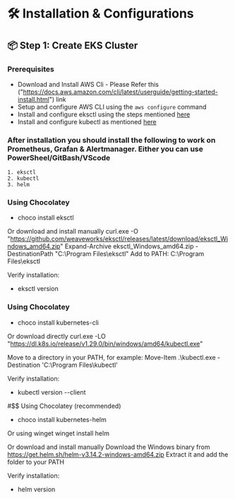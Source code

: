 # 🛠️  Installation & Configurations
## 📦 Step 1: Create EKS Cluster

### Prerequisites
- Download and Install AWS Cli - Please Refer this ("https://docs.aws.amazon.com/cli/latest/userguide/getting-started-install.html") link
- Setup and configure AWS CLI using the `aws configure` command
- Install and configure eksctl using the steps mentioned [here]("https://eksctl.io/installation/")
- Install and configure kubectl as mentioned [here]("https://kubernetes.io/docs/tasks/tools/")
### After installation you should install the following to work on Prometheus, Grafan & Alertmanager. Either you can use PowerSheel/GitBash/VScode
    1. eksctl
    2. kubectl
    3. helm
### Using Chocolatey
- choco install eksctl

Or download and install manually
curl.exe -O "https://github.com/weaveworks/eksctl/releases/latest/download/eksctl_Windows_amd64.zip"
Expand-Archive eksctl_Windows_amd64.zip -DestinationPath "C:\Program Files\eksctl"
Add to PATH: C:\Program Files\eksctl

Verify installation:
- eksctl version

### Using Chocolatey
- choco install kubernetes-cli

Or download directly
curl.exe -LO "https://dl.k8s.io/release/v1.29.0/bin/windows/amd64/kubectl.exe"

Move to a directory in your PATH, for example:
Move-Item .\kubectl.exe -Destination 'C:\Program Files\kubectl\'

Verify installation:
- kubectl version --client

#$$ Using Chocolatey (recommended)
- choco install kubernetes-helm

Or using winget
winget install helm

Or download and install manually
Download the Windows binary from https://get.helm.sh/helm-v3.14.2-windows-amd64.zip
Extract it and add the folder to your PATH

Verify installation:
- helm version

